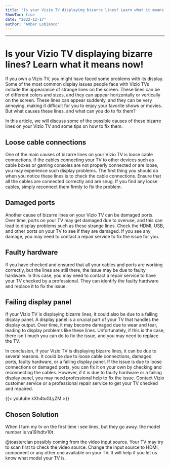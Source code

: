 ```yaml
---
title: "Is your Vizio TV displaying bizarre lines? Learn what it means now!"
ShowToc: true 
date: "2022-12-17"
author: "Amber Lobianco"
---
```

*****
# Is your Vizio TV displaying bizarre lines? Learn what it means now!

If you own a Vizio TV, you might have faced some problems with its display. Some of the most common display issues people face with Vizio TVs include the appearance of strange lines on the screen. These lines can be of different colors and sizes, and they can appear horizontally or vertically on the screen. These lines can appear suddenly, and they can be very annoying, making it difficult for you to enjoy your favorite shows or movies. But what causes these lines, and what can you do to fix them? 

In this article, we will discuss some of the possible causes of these bizarre lines on your Vizio TV and some tips on how to fix them.

## Loose cable connections

One of the main causes of bizarre lines on your Vizio TV is loose cable connections. If the cables connecting your TV to other devices such as cable boxes or gaming consoles are not properly connected or are loose, you may experience such display problems. The first thing you should do when you notice these lines is to check the cable connections. Ensure that all the cables are connected correctly and are snug. If you find any loose cables, simply reconnect them firmly to fix the problem.

## Damaged ports

Another cause of bizarre lines on your Vizio TV can be damaged ports. Over time, ports on your TV may get damaged due to overuse, and this can lead to display problems such as these strange lines. Check the HDMI, USB, and other ports on your TV to see if they are damaged. If you see any damage, you may need to contact a repair service to fix the issue for you.

## Faulty hardware

If you have checked and ensured that all your cables and ports are working correctly, but the lines are still there, the issue may be due to faulty hardware. In this case, you may need to contact a repair service to have your TV checked by a professional. They can identify the faulty hardware and replace it to fix the issue.

## Failing display panel

If your Vizio TV is displaying bizarre lines, it could also be due to a failing display panel. A display panel is a crucial part of your TV that handles the display output. Over time, it may become damaged due to wear and tear, leading to display problems like these lines. Unfortunately, if this is the case, there isn't much you can do to fix the issue, and you may need to replace the TV.

In conclusion, if your Vizio TV is displaying bizarre lines, it can be due to several reasons. It could be due to loose cable connections, damaged ports, faulty hardware, or a failing display panel. If the issue is due to loose connections or damaged ports, you can fix it on your own by checking and reconnecting the cables. However, if it is due to faulty hardware or a failing display panel, you may need professional help to fix the issue. Contact Vizio customer service or a professional repair service to get your TV checked and repaired.

{{< youtube kXh4tuGLyZM >}} 



## Chosen Solution
 When I turn my tv on the first time i see lines, but they go away.  the model number is va19lhdtv10t.

 @toasterclan possibly coming from the video input source. Your TV may try to scan first to check the video source. Change the input source to HDMI, component or any other one available on your TV. It will help if you let us know what model your TV is.




